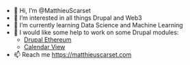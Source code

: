 - 👋 Hi, I’m @MatthieuScarset
- 👀 I’m interested in all things Drupal and Web3
- 🌱 I’m currently learning Data Science and Machine Learning
- 💞️ I would like some help to work on some Drupal modules:
  - [Drupal Ethereum](https://drupal.org/project/ethereum)
  - [Calendar View](https://drupal.org/project/calendar_view)
- 📫 Reach me https://matthieuscarset.com

<!---
MatthieuScarset/MatthieuScarset is a ✨ special ✨ repository because its `README.md` (this file) appears on your GitHub profile.
You can click the Preview link to take a look at your changes.
--->
